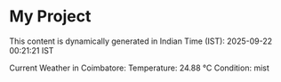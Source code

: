# My Project

This content is dynamically generated in Indian Time (IST): 2025-09-22 00:21:21 IST


Current Weather in Coimbatore:
Temperature: 24.88 °C
Condition: mist
